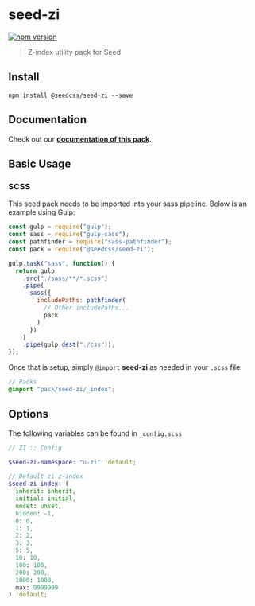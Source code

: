 # seed-zi

[![npm version](https://badge.fury.io/js/%40seedcss%2Fseed-zi.svg)](https://badge.fury.io/js/%40seedcss%2Fseed-zi)

> Z-index utility pack for Seed

## Install

```
npm install @seedcss/seed-zi --save
```

## Documentation

Check out our **[documentation of this pack](http://developer.helpscout.net/seed/packs/seed-zi/)**.

## Basic Usage

### SCSS

This seed pack needs to be imported into your sass pipeline. Below is an example using Gulp:

```javascript
const gulp = require("gulp");
const sass = require("gulp-sass");
const pathfinder = require("sass-pathfinder");
const pack = require("@seedcss/seed-zi");

gulp.task("sass", function() {
  return gulp
    .src("./sass/**/*.scss")
    .pipe(
      sass({
        includePaths: pathfinder(
          // Other includePaths...
          pack
        )
      })
    )
    .pipe(gulp.dest("./css"));
});
```

Once that is setup, simply `@import` **seed-zi** as needed in your `.scss` file:

```scss
// Packs
@import "pack/seed-zi/_index";
```



## Options

The following variables can be found in `_config.scss`

```scss
// ZI :: Config

$seed-zi-namespace: "u-zi" !default;

// Default zi z-index
$seed-zi-index: (
  inherit: inherit,
  initial: initial,
  unset: unset,
  hidden: -1,
  0: 0,
  1: 1,
  2: 2,
  3: 3,
  5: 5,
  10: 10,
  100: 100,
  200: 200,
  1000: 1000,
  max: 9999999
) !default;

```